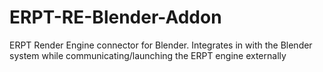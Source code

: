# ERPT-RE-Blender-Addon
ERPT Render Engine connector for Blender. Integrates in with the Blender system while communicating/launching the ERPT engine externally
